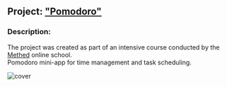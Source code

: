 ## Project: ["Pomodoro"](https://wee-owl.github.io/pomodoro/)  

### Description:  
The project was created as part of an intensive course conducted by the [Methed](https://methed.ru/) online school.  
Pomodoro mini-app for time management and task scheduling.  

![cover](https://user-images.githubusercontent.com/95621680/216570564-2bb67bff-14ee-41c8-997b-57d8fe1682d5.png)
